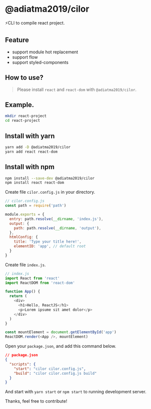 # @adiatma2019/cilor

⚡️CLI to compile react project.

## Feature

+ support module hot replacement
+ support flow
+ support styled-components

## How to use?

> Please install `react` and `react-dom` with `@adiatma2019/cilor`.

## Example.

```bash
mkdir react-project
cd react-project
```

## Install with yarn
```bash
yarn add -D @adiatma2019/cilor
yarn add react react-dom
```
## Install with npm

```bash
npm install --save-dev @adiatma2019/cilor
npm install react react-dom
```

Create file `cilor.config.js` in your directory.

```js
// cilor.config.js
const path = require('path')

module.exports = {
  entry: path.resolve(__dirname, 'index.js'),
  output: {
    path: path.resolve(__dirname, 'output'),
  },
  htmlConfig: {
    title: 'Type your title here!',
    elementID: 'app', // default root
  }
}
```

Create file `index.js`.

```js
// index.js
import React from 'react'
import ReactDOM from 'react-dom'

function App() {
  return (
    <div>
      <h1>Hello, ReactJS</h1>
      <p>Lorem ipsume sit amet dolor</p>
    </div>
  )
}

const mountElement = document.getElementById('app')
ReactDOM.render(<App />, mountElement)
```

Open your `package.json`, and add this command below.
```json
// package.json
{
  "scripts": {
    "start": "cilor cilor.config.js",
    "build": "cilor cilor.config.js build"
  }
}
```

And start with `yarn start` or `npm start` to running development server.

Thanks, feel free to contribute!
